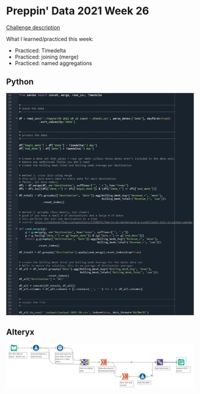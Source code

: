 # Preppin' Data 2021 Week 26

[Challenge description](https://preppindata.blogspot.com/2021/06/2021-week-26-rolling-weekly-revenue.html)

What I learned/practiced this week:
* Practiced: Timedelta
* Practiced: joining (merge)
* Practiced: named aggregations

## Python
<a href="preppin-data-2021-26.py">
<img src="img-python-code-2021-26.png?raw=true" alt="Python code">
</a>

## Alteryx
<a href="preppin-data-2021-26.yxzp">
<img src="img-alteryx-2021-26.png?raw=true" alt="Alteryx workflow">
</a>
